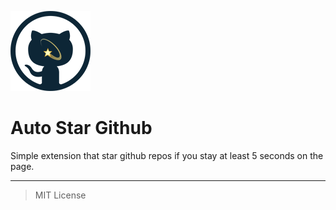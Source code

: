 ![AutoStar](icon_128.png?raw=true "Title")
# Auto Star Github

Simple extension that star github repos if you stay at least 5 seconds on the page.

---

> MIT License
